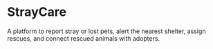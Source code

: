 # StrayCare
A platform to report stray or lost pets, alert the nearest shelter, assign rescues, and connect rescued animals with adopters.
